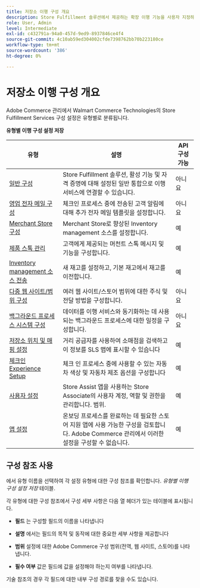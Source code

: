 ```yaml
---
title: 저장소 이행 구성 개요
description: Store Fulfillment 솔루션에서 제공하는 확장 이행 기능을 사용자 지정하는 데 사용할 수 있는 관리 구성 설정 유형에 대해 알아보고 구성을 완료하기 위한 지침에 연결합니다.
role: User, Admin
level: Intermediate
exl-id: c432791a-94a0-457d-9ed9-8937846ce4f4
source-git-commit: 4c10ab59ed304002cfde7398762bb70b223180ce
workflow-type: tm+mt
source-wordcount: '386'
ht-degree: 0%

---
```


# 저장소 이행 구성 개요

Adobe Commerce 관리에서 Walmart Commerce Technologies의 Store Fulfillment Services 구성 설정은 유형별로 분류됩니다.

**유형별 이행 구성 설정 저장**

| **유형** | **설명** | **API 구성 가능** |
|--------------------------------------------------------------------------|--------------------------------------------------------------------------------------------------------------------------------------------------------------------------|----------------------|
| [일반 구성](enable-general.md) | Store Fulfillment 솔루션, 활성 기능 및 자격 증명에 대해 설정된 일반 통합으로 이행 서비스에 연결할 수 있습니다. | 아니요 |
| [영업 전자 메일 구성](sales-emails.md) | 체크인 프로세스 중에 전송된 고객 알림에 대해 추가 전자 메일 템플릿을 설정합니다. | 아니요 |
| [Merchant Store 구성](merchant-store-configuration.md) | Merchant Store로 향상된 Inventory management 소스를 설정합니다. | 예 |
| [제품 스톡 관리](product-stock.md) | 고객에게 제공되는 머천트 스톡 메시지 및 기능을 구성합니다. | 예 |
| [Inventory management 소스 전송](inventory-stock-transfer.md) | 새 재고를 설정하고, 기본 재고에서 재고를 이전합니다. | 예 |
| [다중 웹 사이트/범위 구성](multi-site-and-scope-config.md) | 여러 웹 사이트/스토어 범위에 대한 주식 및 전달 방법을 구성합니다. | 아니요 |
| [백그라운드 프로세스 시스템 구성](background-processes.md) | 데이터를 이행 서비스와 동기화하는 데 사용되는 백그라운드 프로세스에 대한 일정을 구성합니다. | 아니요 |
| [저장소 위치 및 매핑 설정](store-location-map-provider-setup.md) | 거리 공급자를 사용하여 소매점을 검색하고 이 정보를 SLS 맵에 표시할 수 있습니다 | 예 |
| [체크인 Experience Setup](check-in-experience-setup.md) | 체크 인 프로세스 중에 사용할 수 있는 자동차 색상 및 자동차 제조 옵션을 구성합니다 | 예 |
| [사용자 설정](user-setup.md) | Store Assist 앱을 사용하는 Store Associate의 사용자 계정, 역할 및 권한을 관리합니다. 범위. | 예 |
| [앱 설정](app-setup.md) | 온보딩 프로세스를 완료하는 데 필요한 스토어 지원 앱에 사용 가능한 구성을 검토합니다. Adobe Commerce 관리에서 이러한 설정을 구성할 수 없습니다. | 예 |

## 구성 참조 사용

에서 유형 이름을 선택하여 각 설정 유형에 대한 구성 참조를 확인합니다. _유형별 이행 구성 설정 저장_ 테이블.

각 유형에 대한 구성 참조에서 구성 세부 사항은 다음 열 헤더가 있는 테이블에 표시됩니다.

- **필드** 는 구성할 필드의 이름을 나타냅니다

- **설명** 에서는 필드의 목적 및 동작에 대한 중요한 세부 사항을 제공합니다

- **범위** 설정에 대한 Adobe Commerce 구성 범위(전역, 웹 사이트, 스토어)를 나타냅니다.

- **필수 여부** 값은 필드에 값을 설정해야 하는지 여부를 나타냅니다.

기술 참조의 경우 각 필드에 대한 내부 구성 경로를 찾을 수도 있습니다.
